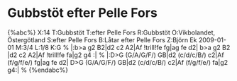 # Gubbstöt efter Pelle Fors

{%abc%}
X:14
T:Gubbstöt
T:efter Pelle Fors
R:Gubbstöt
O:Vikbolandet, Östergötland
S:efter Pelle Fors
B:Låtar efter Pelle Fors
Z:Björn Ek 2009-01-01
M:3/4
L:1/8
K:G
%
|:b>a g2 B2|d2 c2 A2|Af !trill!fe fg|ag fe d2|
b>a g2 B2  |d2 c2 A2|Af !trill!fe fa|g2 g4  :|
%
|:D>G (G/A/G/F/) GB|d2 (c/d/c/B/) c2|Af (f/g/f/e/) fg|ag fe d2|
D>G (G/A/G/F/) GB|d2 (c/d/c/B/) c2|Af (f/g/f/e/) fa|g2 g4:|
%
{%endabc%}

